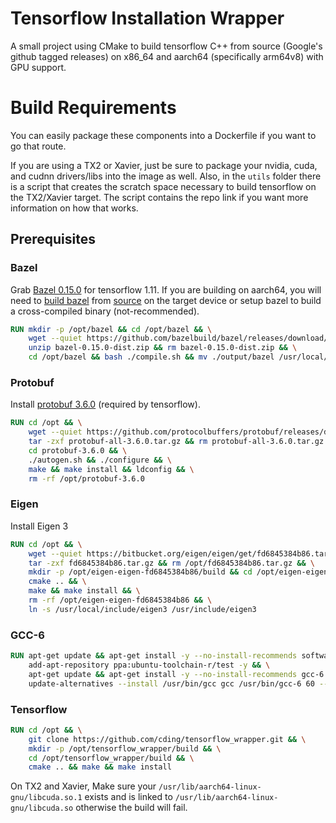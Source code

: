 # Tensorflow Installation Wrapper

A small project using CMake to build tensorflow C++ from source (Google's github tagged releases) on x86_64 and aarch64 (specifically arm64v8) with GPU support.

# Build Requirements
You can easily package these components into a Dockerfile if you want to go that route.

>>>
If you are using a TX2 or Xavier, just be sure to package your nvidia, cuda, and cudnn drivers/libs into the image as well. Also, in the `utils` folder there is a script that creates the scratch space necessary to build tensorflow on the TX2/Xavier target. The script contains the repo link if you want more information on how that works.
>>>

## Prerequisites

### Bazel
Grab [Bazel 0.15.0](https://github.com/bazelbuild/bazel/releases/download/0.15.0/bazel-0.15.0-installer-linux-x86_64.sh) for tensorflow 1.11. If you are building on aarch64, you will need to [build bazel](https://docs.bazel.build/versions/master/install-ubuntu.html) from [source](https://github.com/bazelbuild/bazel/releases/download/0.15.0/bazel-0.15.0-dist.zip) on the target device or setup bazel to build a cross-compiled binary (not-recommended).

```Dockerfile
RUN mkdir -p /opt/bazel && cd /opt/bazel && \
	wget --quiet https://github.com/bazelbuild/bazel/releases/download/0.15.0/bazel-0.15.0-dist.zip && \
	unzip bazel-0.15.0-dist.zip && rm bazel-0.15.0-dist.zip && \
	cd /opt/bazel && bash ./compile.sh && mv ./output/bazel /usr/local/bin && rm -rf /opt/bazel
```

### Protobuf
Install [protobuf 3.6.0](https://github.com/protocolbuffers/protobuf/blob/master/src/README.md) (required by tensorflow).
```Dockerfile
RUN cd /opt && \
	wget --quiet https://github.com/protocolbuffers/protobuf/releases/download/v3.6.0/protobuf-all-3.6.0.tar.gz && \
	tar -zxf protobuf-all-3.6.0.tar.gz && rm protobuf-all-3.6.0.tar.gz && \
	cd protobuf-3.6.0 && \
	./autogen.sh && ./configure && \
	make && make install && ldconfig && \
	rm -rf /opt/protobuf-3.6.0
```

### Eigen
Install Eigen 3
```Dockerfile
RUN cd /opt && \
	wget --quiet https://bitbucket.org/eigen/eigen/get/fd6845384b86.tar.gz && \
	tar -zxf fd6845384b86.tar.gz && rm /opt/fd6845384b86.tar.gz && \
	mkdir -p /opt/eigen-eigen-fd6845384b86/build && cd /opt/eigen-eigen-fd6845384b86/build && \
	cmake .. && \
	make && make install && \
	rm -rf /opt/eigen-eigen-fd6845384b86 && \
	ln -s /usr/local/include/eigen3 /usr/include/eigen3
```

### GCC-6
```Dockerfile
RUN apt-get update && apt-get install -y --no-install-recommends software-properties-common && \
	add-apt-repository ppa:ubuntu-toolchain-r/test -y && \
	apt-get update && apt-get install -y --no-install-recommends gcc-6 g++-6 && \
	update-alternatives --install /usr/bin/gcc gcc /usr/bin/gcc-6 60 --slave /usr/bin/g++ g++ /usr/bin/g++-6
```

### Tensorflow
```Dockerfile
RUN cd /opt && \
	git clone https://github.com/cding/tensorflow_wrapper.git && \
	mkdir -p /opt/tensorflow_wrapper/build && \
	cd /opt/tensorflow_wrapper/build && \
	cmake .. && make && make install
```

>>>
On TX2 and Xavier, Make sure your `/usr/lib/aarch64-linux-gnu/libcuda.so.1` exists and is linked to `/usr/lib/aarch64-linux-gnu/libcuda.so` otherwise the build will fail.
>>>
